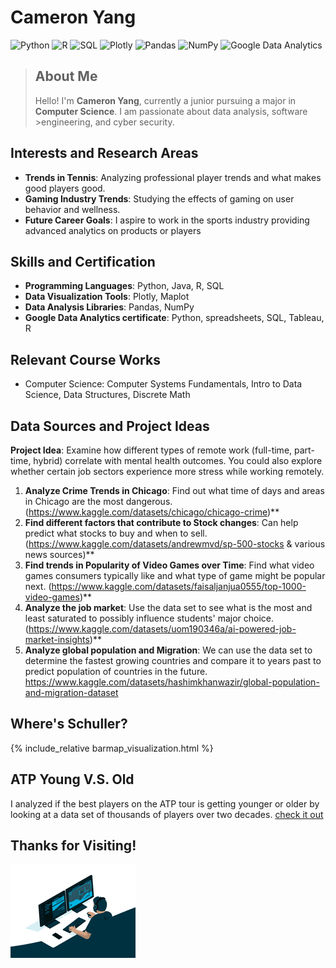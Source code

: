# Cameron Yang
![Python](https://img.shields.io/badge/Python-3776AB?style=flat-square&logo=python&logoColor=white)
![R](https://img.shields.io/badge/R-276DC3?style=flat-square&logo=r&logoColor=white)
![SQL](https://img.shields.io/badge/SQL-4479A1?style=flat-square&logo=postgresql&logoColor=white)
![Plotly](https://img.shields.io/badge/Plotly-3E9B8D?style=flat-square&logo=plotly&logoColor=white)
![Pandas](https://img.shields.io/badge/Pandas-150458?style=flat-square&logo=pandas&logoColor=white)
![NumPy](https://img.shields.io/badge/NumPy-013243?style=flat-square&logo=numpy&logoColor=white)
![Google Data Analytics](https://img.shields.io/badge/Google%20Data%20Analytics-0F9D58?style=flat-square&logo=google&logoColor=white)
>## About Me
>Hello! I'm **Cameron Yang**, currently a junior pursuing a major in **Computer Science**. I am passionate about data analysis, software >engineering, and cyber security.


## Interests and Research Areas
- **Trends in Tennis**: Analyzing professional player trends and what makes good players good.
- **Gaming Industry Trends**: Studying the effects of gaming on user behavior and wellness.
- **Future Career Goals**: I aspire to work in the sports industry providing advanced analytics on products or players

## Skills and Certification
- **Programming Languages**: Python, Java, R, SQL
- **Data Visualization Tools**: Plotly, Maplot
- **Data Analysis Libraries**: Pandas, NumPy
- **Google Data Analytics certificate**: Python, spreadsheets, SQL, Tableau, R

## Relevant Course Works
- Computer Science: Computer Systems Fundamentals, Intro to Data Science, Data Structures, Discrete Math
## Data Sources and Project Ideas

   **Project Idea**: Examine how different types of remote work (full-time, part-time, hybrid) correlate with mental health outcomes. You could also explore whether certain job sectors experience more stress while working remotely.

1. **Analyze Crime Trends in Chicago**: Find out what time of days and areas in Chicago are the most dangerous.(https://www.kaggle.com/datasets/chicago/chicago-crime)**
2. **Find different factors that contribute to Stock changes**: Can help predict what stocks to buy and when to sell.(https://www.kaggle.com/datasets/andrewmvd/sp-500-stocks & various news sources)**
3. **Find trends in Popularity of Video Games over Time**: Find what video games consumers typically like and what type of game might be popular next. (https://www.kaggle.com/datasets/faisaljanjua0555/top-1000-video-games)**
4. **Analyze the job market**: Use the data set to see what is the most and least saturated to possibly influence students' major choice. (https://www.kaggle.com/datasets/uom190346a/ai-powered-job-market-insights)**
5. **Analyze global population and Migration**: We can use the data set to determine the fastest growing countries and compare it to years past to predict population of countries in the future. https://www.kaggle.com/datasets/hashimkhanwazir/global-population-and-migration-dataset

## Where's Schuller?


{% include_relative barmap_visualization.html %}

## ATP Young V.S. Old
I analyzed if the best players on the ATP tour is getting younger or older by looking at a data set of thousands of players over two decades. 
[check it out](https://github.com/yangc2whitman/OldvsYoungATP/tree/main)


## Thanks for Visiting!
![](https://github.com/yangc2whitman/yangc2whitman.github.io/blob/main/200w.gif)

